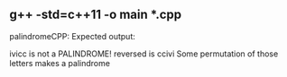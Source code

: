 g++ -std=c++11 -o main *.cpp
-----------------------------------

palindromeCPP:
Expected output:

ivicc is not a PALINDROME! reversed is ccivi
Some permutation of those letters makes a palindrome
